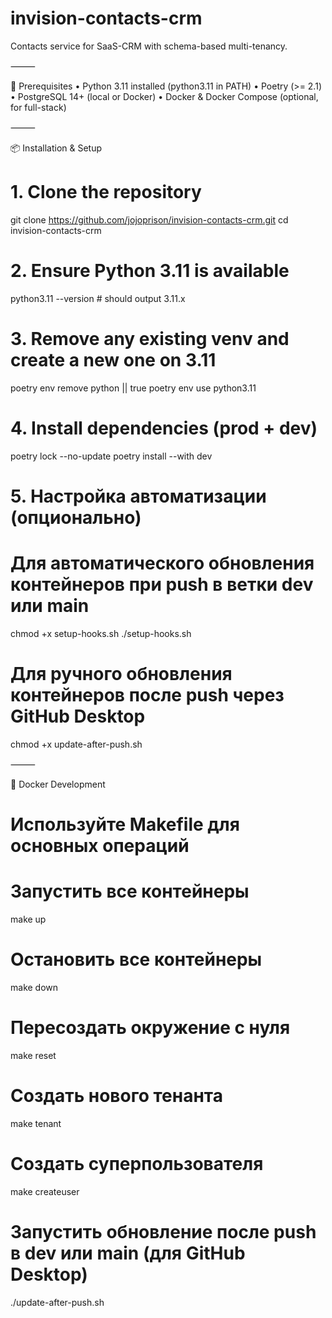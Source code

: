 # invision-contacts-crm

Contacts service for SaaS-CRM with schema-based multi-tenancy.

⸻

🚀 Prerequisites
•	Python 3.11 installed (python3.11 in PATH)
•	Poetry (>= 2.1)
•	PostgreSQL 14+ (local or Docker)
•	Docker & Docker Compose (optional, for full-stack)

⸻

📦 Installation & Setup

# 1. Clone the repository
git clone https://github.com/jojoprison/invision-contacts-crm.git
cd invision-contacts-crm

# 2. Ensure Python 3.11 is available
python3.11 --version   # should output 3.11.x

# 3. Remove any existing venv and create a new one on 3.11
poetry env remove python  || true
poetry env use python3.11

# 4. Install dependencies (prod + dev)
poetry lock --no-update
poetry install --with dev

# 5. Настройка автоматизации (опционально)

# Для автоматического обновления контейнеров при push в ветки dev или main
chmod +x setup-hooks.sh
./setup-hooks.sh

# Для ручного обновления контейнеров после push через GitHub Desktop
chmod +x update-after-push.sh

⸻

🐳 Docker Development

# Используйте Makefile для основных операций

# Запустить все контейнеры
make up

# Остановить все контейнеры
make down

# Пересоздать окружение с нуля
make reset

# Создать нового тенанта
make tenant

# Создать суперпользователя
make createuser

# Запустить обновление после push в dev или main (для GitHub Desktop)
./update-after-push.sh
